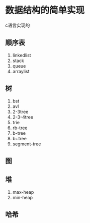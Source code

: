 # 数据结构的简单实现
  c语言实现的

## 顺序表
  1. linkedlist
  2. stack
  3. queue
  4. arraylist

## 树 
   1. bst
   2. avl
   3. 2-3tree
   4. 2-3-4tree
   5. trie 
   6. rb-tree
   7. b-tree
   8. b+tree
   9. segment-tree
   
## 图

## 堆
   1. max-heap
   2. min-heap

## 哈希
